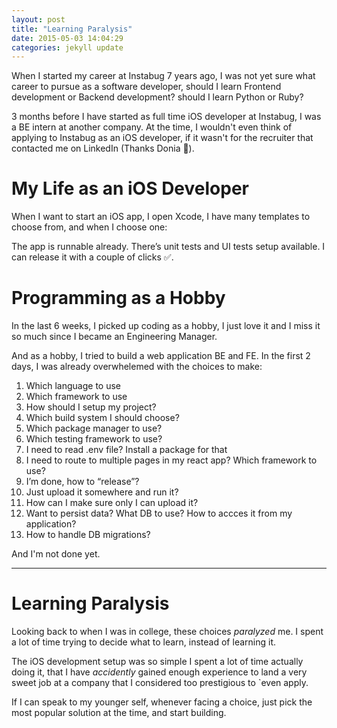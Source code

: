 ```yaml
---
layout: post
title: "Learning Paralysis"
date: 2015-05-03 14:04:29
categories: jekyll update
---
```


When I started my career at Instabug 7 years ago, I was not yet sure what career to pursue as a software developer, should I learn Frontend development or Backend development? should I learn Python or Ruby?

3 months before I have started as full time iOS developer at Instabug, I was a BE intern at another company. At the time, I wouldn't even think of applying to Instabug as an iOS developer, if it wasn't for the recruiter that contacted me on LinkedIn (Thanks Donia 🙌).

# My Life as an iOS Developer

When I want to start an iOS app, I open Xcode, I have many templates to choose from, and when I choose one:

The app is runnable already. There’s unit tests and UI tests setup available. I can release it with a couple of clicks ✅.

# Programming as a Hobby

In the last 6 weeks, I picked up coding as a hobby, I just love it and I miss it so much since I became an Engineering Manager.

And as a hobby, I tried to build a web application BE and FE. In the first 2 days, I was already overwhelemed with the choices to make:

1. Which language to use
2. Which framework to use
3. How should I setup my project?
4. Which build system I should choose?
5. Which package manager to use?
6. Which testing framework to use?
7. I need to read .env file? Install a package for that
8. I need to route to multiple pages in my react app? Which framework to use?
9. I’m done, how to “release”?
10. Just upload it somewhere and run it?
11. How can I make sure only I can upload it?
12. Want to persist data? What DB to use? How to accces it from my application?
13. How to handle DB migrations?

And I'm not done yet.

---

# Learning Paralysis

Looking back to when I was in college, these choices _paralyzed_ me. I spent a lot of time trying to decide what to learn, instead of learning it.

The iOS development setup was so simple I spent a lot of time actually doing it, that I have _accidently_ gained enough experience to land a very sweet job at a company that I considered too prestigious to `even apply.

If I can speak to my younger self, whenever facing a choice, just pick the most popular solution at the time, and start building.
